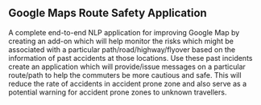 Google Maps Route Safety Application
-------------------------------------------------------------------------------------------------------------------------------------------
A complete end-to-end NLP application for improving Google Map by creating an add-on which will help monitor the risks which might
be associated with a particular path/road/highway/flyover based on the information of past accidents at those locations.
Use these past incidents create an application which will provide/issue messages on a particular route/path to help the commuters be more 
cautious and safe.
This will reduce the rate of accidents in accident prone zone and also serve as a potential warning for accident prone zones to unknown 
travellers.

